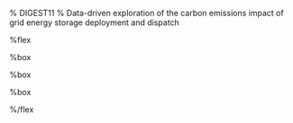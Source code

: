 % DIGEST11
% Data-driven exploration of the carbon emissions impact of grid energy storage deployment and dispatch

%flex

[](News)%box

[](Research)%box

[](People)%box

%/flex
